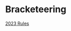 # Bracketeering

[2023 Rules](2023/doc/rules.md)

<!--

TODO : Darren : describe wtf this is.

The rules are actually great at describing what the game is. But what you
really want in this repo is information on the code. How do you run it? How do
you deploy it? What is the architecture? That sort of thing.

-->